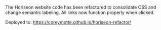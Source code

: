 The Horiseon website code has been refactored to consolidate CSS and change semantic labeling.
All links now function properly when clicked.

Deployed to: https://coreymotte.github.io/horiseon-refactor/